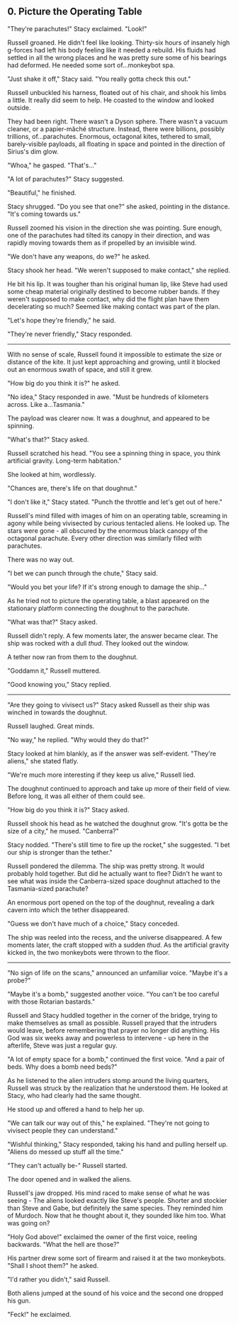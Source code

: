## 0. Picture the Operating Table

"They're parachutes!" Stacy exclaimed. "Look!"

Russell groaned. He didn't feel like looking. Thirty-six hours of insanely high g-forces had left his body feeling like it needed a rebuild. His fluids had settled in all the wrong places and he was pretty sure some of his bearings had deformed. He needed some sort of...monkeybot spa.

"Just shake it off," Stacy said. "You really gotta check this out."

Russell unbuckled his harness, floated out of his chair, and shook his limbs a little. It really did seem to help. He coasted to the window and looked outside.

They had been right. There wasn't a Dyson sphere. There wasn't a vacuum cleaner, or a papier-mâché structure. Instead, there were billions, possibly trillions, of...parachutes. Enormous, octagonal kites, tethered to small, barely-visible payloads, all floating in space and pointed in the direction of Sirius's dim glow.

"Whoa," he gasped. "That's..."

"A lot of parachutes?" Stacy suggested.

"Beautiful," he finished.

Stacy shrugged. "Do you see that one?" she asked, pointing in the distance. "It's coming towards us."

Russell zoomed his vision in the direction she was pointing. Sure enough, one of the parachutes had tilted its canopy in their direction, and was rapidly moving towards them as if propelled by an invisible wind.

"We don't have any weapons, do we?" he asked.

Stacy shook her head. "We weren't supposed to make contact," she replied.

He bit his lip. It was tougher than his original human lip, like Steve had used some cheap material originally destined to become rubber bands. If they weren't supposed to make contact, why did the flight plan have them decelerating so much? Seemed like making contact was part of the plan.

"Let's hope they're friendly," he said.

"They're never friendly," Stacy responded.

---

With no sense of scale, Russell found it impossible to estimate the size or distance of the kite. It just kept approaching and growing, until it blocked out an enormous swath of space, and still it grew.

"How big do you think it is?" he asked.

"No idea," Stacy responded in awe. "Must be hundreds of kilometers across. Like a...Tasmania."

The payload was clearer now. It was a doughnut, and appeared to be spinning.

"What's that?" Stacy asked.

Russell scratched his head. "You see a spinning thing in space, you think artificial gravity. Long-term habitation."

She looked at him, wordlessly.

"Chances are, there's life on that doughnut."

"I don't like it," Stacy stated. "Punch the throttle and let's get out of here."

Russell's mind filled with images of him on an operating table, screaming in agony while being vivisected by curious tentacled aliens. He looked up. The stars were gone - all obscured by the enormous black canopy of the octagonal parachute. Every other direction was similarly filled with parachutes.

There was no way out.

"I bet we can punch through the chute," Stacy said.

"Would you bet your life? If it's strong enough to damage the ship..."

As he tried not to picture the operating table, a blast appeared on the stationary platform connecting the doughnut to the parachute.

"What was that?" Stacy asked.

Russell didn't reply. A few moments later, the answer became clear. The ship was rocked with a dull _thud_. They looked out the window.

A tether now ran from them to the doughnut.

"Goddamn it," Russell muttered.

"Good knowing you," Stacy replied.

---

"Are they going to vivisect us?" Stacy asked Russell as their ship was winched in towards the doughnut.

Russell laughed. Great minds.

"No way," he replied. "Why would they do that?"

Stacy looked at him blankly, as if the answer was self-evident. "They're aliens," she stated flatly.

"We're much more interesting if they keep us alive," Russell lied.

The doughnut continued to approach and take up more of their field of view. Before long, it was all either of them could see.

"How big do you think it is?" Stacy asked.

Russell shook his head as he watched the doughnut grow. "It's gotta be the size of a city," he mused. "Canberra?"

Stacy nodded. "There's still time to fire up the rocket," she suggested. "I bet our ship is stronger than the tether."

Russell pondered the dilemma. The ship was pretty strong. It would probably hold together. But did he actually want to flee? Didn't he want to see what was inside the Canberra-sized space doughnut attached to the Tasmania-sized parachute?

An enormous port opened on the top of the doughnut, revealing a dark cavern into which the tether disappeared.

"Guess we don't have much of a choice," Stacy conceded.

The ship was reeled into the recess, and the universe disappeared. A few moments later, the craft stopped with a sudden _thud_. As the artificial gravity kicked in, the two monkeybots were thrown to the floor.

---

"No sign of life on the scans," announced an unfamiliar voice. "Maybe it's a probe?"

"Maybe it's a bomb," suggested another voice. "You can't be too careful with those Rotarian bastards."

Russell and Stacy huddled together in the corner of the bridge, trying to make themselves as small as possible. Russell prayed that the intruders would leave, before remembering that prayer no longer did anything. His God was six weeks away and powerless to intervene - up here in the afterlife, Steve was just a regular guy.

"A lot of empty space for a bomb," continued the first voice. "And a pair of beds. Why does a bomb need beds?"

As he listened to the alien intruders stomp around the living quarters, Russell was struck by the realization that he understood them. He looked at Stacy, who had clearly had the same thought.

He stood up and offered a hand to help her up.

"We can talk our way out of this," he explained. "They're not going to vivisect people they can understand."

"Wishful thinking," Stacy responded, taking his hand and pulling herself up. "Aliens do messed up stuff all the time."

"They can't actually be-" Russell started.

The door opened and in walked the aliens.

Russell's jaw dropped. His mind raced to make sense of what he was seeing - The aliens looked exactly like Steve's people. Shorter and stockier than Steve and Gabe, but definitely the same species. They reminded him of Murdoch. Now that he thought about it, they sounded like him too. What was going on?

"Holy God above!" exclaimed the owner of the first voice, reeling backwards. "What the hell are those?"

His partner drew some sort of firearm and raised it at the two monkeybots. "Shall I shoot them?" he asked.

"I'd rather you didn't," said Russell.

Both aliens jumped at the sound of his voice and the second one dropped his gun.

"Feck!" he exclaimed.
